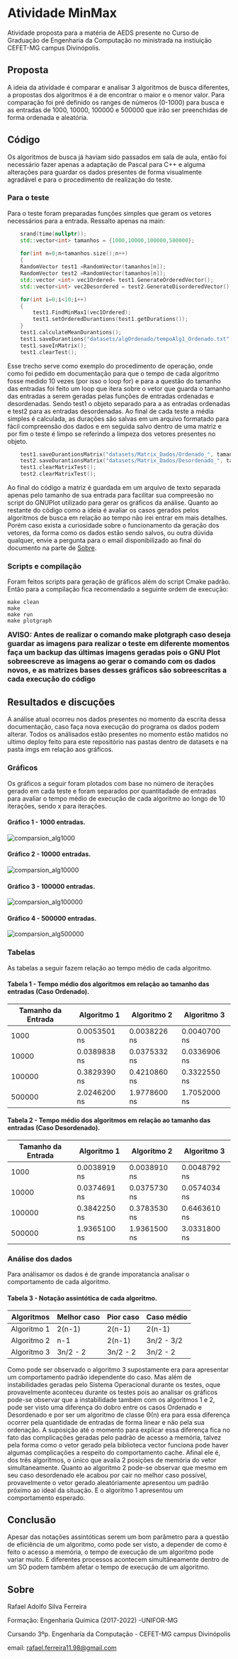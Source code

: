 # Atividade MinMax
Atividade proposta para a matéria de AEDS presente no Curso de Graduação de Engenharia da Computação no ministrada na instiuição CEFET-MG campus Divinópolis.
## Proposta
A ideia da atividade é comparar e analisar 3 algoritmos de busca diferentes, a propostas dos algoritmos é a de encontrar o maior e o menor valor.
Para comparação foi pré definido os ranges de números (0-1000) para busca e as entradas de 1000, 10000, 100000 e 500000 que irão ser preenchidas de forma ordenada
e aleatória.
## Código
Os algoritmos de busca já haviam sido passados em sala de aula, então foi necessário fazer apenas a adaptação de Pascal para C++ e alguma alterações para guardar os dados presentes de forma visualmente agradável e para o procedimento de realização do teste.
### Para o teste
Para o teste foram preparadas funções simples que geram os vetores necessários para a entrada. Ressalto apenas na main:
```cpp
    srand(time(nullptr));
    std::vector<int> tamanhos = {1000,10000,100000,500000};
   
    for(int n=0;n<tamanhos.size();n++)
    {
    RandomVector test1 =RandomVector(tamanhos[n]);
    RandomVector test2 =RandomVector(tamanhos[n]);
    std::vector <int> vec1Ordered= test1.GenerateOrderedVector();
    std::vector<int> vec2Desordered = test2.GenerateDisorderedVector();

    for(int i=0;i<10;i++)
    {
        test1.FindMinMax1(vec1Ordered);
        test1.setOrderedDurantions(test1.getDurations());
    }
    test1.calculateMeanDurantions();
    test1.saveDurantions("datasets/algOrdenado/tempoAlg1_Ordenado.txt", 1);
    test1.saveInMatrix();
    test1.clearTest();
```
Esse trecho serve como exemplo do procedimento de operação, onde como foi pedido em documentação para que o tempo de cada algoritmo fosse medido 10 vezes (por isso o loop for) e para a questão do tamanho das entradas foi feito um loop que itera sobre o vetor que guarda o tamanho das entradas a serem geradas pelas funções de entradas ordenadas e desordenadas. Sendo test1 o objeto separado para a as entradas ordenadas e test2 para as entradas desordenadas. Ao final de cada teste a média simples é calculada, as durações são salvas em um arquivo formatado para fácil compreensão dos dados e em seguida salvo dentro de uma matriz e por fim o teste é limpo se referindo a limpeza dos vetores presentes no objeto.
```cpp
    test1.saveDurantionsMatrix("datasets/Matrix_Dados/Ordenado_", tamanhos[n]);
    test2.saveDurantionsMatrix("datasets/Matrix_Dados/Desordenado_", tamanhos[n]);
    test1.clearMatrixTest();
    test2.clearMatrixTest();
```
Ao final do código a matriz é guardada em um arquivo de texto separada apenas pelo tamanho de sua entrada para facilitar sua compreesão no script do GNUPlot utilizado para gerar os gráficos da análise.
Quanto ao restante do código como a ideia é avaliar os casos gerados pelos algoritmos de busca em relação ao tempo não irei entrar em mais detalhes. Porém caso exista a curiosidade sobre o funcionamento da geração dos vetores, da forma como os dados estão sendo salvos, ou outra dúvida qualquer, envie a pergunta para o email disponibilizado ao final do documento na parte de [Sobre](#sobre). 
### Scripts e compilação
Foram feitos scripts para geração de gráficos além do script Cmake padrão.
Então para a compilação fica recomendado a seguinte ordem de execução:
```bashrc
make clean
make
make run
make plotgraph
```
<font size=3.0 ><b>AVISO: Antes de realizar o comando make plotgraph caso deseja guardar as imagens para realizar o teste em diferente momentos faça um backup das últimas imagens geradas pois o GNU Plot sobreescreve as imagens ao gerar o comando com os dados novos, e as matrizes bases desses gráficos são sobreescritas a cada execução do código</b></font>
## Resultados e discuções
A análise atual ocorreu nos dados presentes no momento da escrita dessa documentação, caso faça nova execução do programa os dados podem alterar. Todos os análisados estão presentes no momento estão matidos no ultimo deploy feito para este repositório nas pastas dentro de datasets e na pasta imgs em relação aos gráficos.
### Gráficos
Os gráficos a seguir foram plotados com base no número de iterações gerado em cada teste e foram separados por quantitadade de entradas para avaliar o tempo médio de execução de cada algoritmo ao longo de 10 iterações, sendo x para iterações. 
#### <a name="#graph1"></a> Gráfico 1 - 1000 entradas.
![comparsion_alg1000](imgs/algorithms1000_comparison.png)
#### <a name="#graph2"></a> Gráfico 2 - 10000 entradas.
![comparsion_alg10000](imgs/algorithms10000_comparison.png)
#### <a name="#graph3"></a> Gráfico 3 - 100000 entradas.
![comparsion_alg100000](imgs/algorithms100000_comparison.png)
#### <a name="#graph4"></a> Gráfico 4 - 500000 entradas.
![comparsion_alg500000](imgs/algorithms500000_comparison.png)
### Tabelas
As tabelas a seguir fazem relação ao tempo médio de cada algoritmo.
#### <a name="#table1"></a> Tabela 1 - Tempo médio dos algoritmos em relação ao tamanho das entradas (Caso Ordenado).

| Tamanho da Entrada | Algoritmo 1 | Algoritmo 2 | Algoritmo 3 |
|--------------------|-------------|-------------|-------------|
| 1000               | 0.0053501 ns| 0.0038226 ns| 0.0040700 ns|
| 10000              | 0.0389838 ns| 0.0375332 ns| 0.0336906 ns|
| 100000             | 0.3829390 ns| 0.4210860 ns| 0.3322550 ns|
| 500000             | 2.0246200 ns| 1.9778600 ns| 1.7052000 ns|

#### <a name="#table2"></a> Tabela 2 - Tempo médio dos algoritmos em relação ao tamanho das entradas (Caso Desordenado).
| Tamanho da Entrada | Algoritmo 1 | Algoritmo 2 | Algoritmo 3 |
|--------------------|-------------|-------------|-------------|
| 1000               | 0.0038919 ns| 0.0038910 ns| 0.0048792 ns|
| 10000              | 0.0374691 ns| 0.0375730 ns| 0.0574034 ns|
| 100000             | 0.3842250 ns| 0.3783530 ns| 0.6463610 ns|
| 500000             | 1.9365100 ns| 1.9361500 ns| 3.0331800 ns|

### Análise dos dados
Para análisamor os dados é de grande imporatancia analisar o comportamento de cada algoritmo.
#### <a name="#table3"></a> Tabela 3 - Notação assintótica de cada algoritmo.
| Algoritmos  | Melhor caso | Pior caso | Caso médio  |
|-------------|-------------|-----------|-------------|
| Algoritmo 1 |    2(n-1)   |  2(n-1)   |   2(n-1)    |
| Algoritmo 2 |    n-1      |  2(n-1)   |   3n/2 - 3/2|
| Algoritmo 3 |    3n/2 - 2 |  3n/2 - 2 |   3n/2 - 2  |

Como pode ser observado o algoritmo 3 supostamente era para apresentar um comportamento padrão idependente do caso. Mas além de instabilidades geradas pelo Sistema Operacional durante os testes, oque provavelmente aconteceu durante os testes pois ao analisar os gráficos pode-se observar que a instabilidade também com os algoritmos 1 e 2, pode ser visto uma diferença do dobro entre os casos Ordenado e Desordenado e por ser um algoritmo de classe Θ(n) era para essa diferença ocorrer pela quantidade de entradas de forma linear e não pela sua ordenação. A suposição até o momento para explicar essa diferença fica no fato das complicações geradas pelo padrão de acesso a memória, talvez pela forma como o vetor gerado pela biblioteca  vector funciona pode haver algumas complicações a respeito do comportamento cache. Afinal ele é, dos três algoritmos, o único que avalia 2 posições de memória do vetor simultaneamente.
Quanto ao algoritmo 2 pode-se observar que mesmo em seu caso desordenado ele acabou por cair no melhor caso possível, provavelmente o vetor gerado aleatóriamente apresentou um padrão próximo ao ideal da situação. E o algoritmo 1 apresentou um comportamento esperado.

## Conclusão

Apesar das notações assintóticas serem um bom parâmetro para a questão de eficiência de um algoritmo, como pode ser visto, a depender de como é feito o acesso a memória, o tempo de execução de um algoritmo pode variar muito. E diferentes processos acontecem simultâneamente dentro de um SO podem também afetar o tempo de execução de um algoritmo.


## <a name="#sobre"></a>Sobre
Rafael Adolfo Silva Ferreira

Formação: Engenharia Química (2017-2022) -UNIFOR-MG

Cursando 3ºp. Engenharia da Computação - CEFET-MG campus Divinópolis

email: rafael.ferreira11.98@gmail.com

